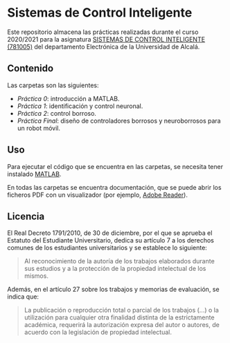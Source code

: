# Sistemas de Control Inteligente

Este repositorio almacena las prácticas realizadas durante el curso 2020/2021 para la asignatura [SISTEMAS DE CONTROL INTELIGENTE (781005)](https://www.uah.es/es/estudios/estudios-oficiales/grados/asignatura/Sistemas-de-Control-Inteligente-781005/) del departamento Electrónica de la Universidad de Alcalá.

## Contenido

Las carpetas son las siguientes:

- _Práctica 0_: introducción a MATLAB.
- _Práctica 1_: identificación y control neuronal.
- _Práctica 2_: control borroso.
- _Práctica Final_: diseño de controladores borrosos y neuroborrosos para un robot móvil.

## Uso

Para ejecutar el código que se encuentra en las carpetas, se necesita tener instalado [MATLAB](https://www.mathworks.com/products/matlab.html).

En todas las carpetas se encuentra documentación, que se puede abrir los ficheros PDF con un visualizador (por ejemplo, [Adobe Reader](https://get.adobe.com/es/reader/)).

## Licencia

El Real Decreto 1791/2010, de 30 de diciembre, por el que se aprueba el Estatuto del Estudiante Universitario, dedica su artículo 7 a los derechos comunes de los estudiantes universitarios y se establece lo siguiente:

> Al reconocimiento de la autoría de los trabajos elaborados durante sus estudios y a la protección de la propiedad intelectual de los mismos.

Además, en el artículo 27 sobre los trabajos y memorias de evaluación, se indica que:
> La publicación o reproducción total o parcial de los trabajos (...) o la utilización para cualquier otra finalidad distinta de la estrictamente académica, requerirá la autorización expresa del autor o autores, de acuerdo con la legislación de propiedad intelectual.
